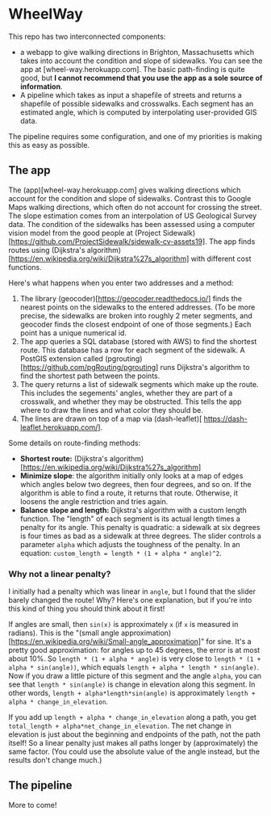 # WheelWay

This repo has two interconnected components:

- a webapp to give walking directions in Brighton, Massachusetts which takes into account the condition and slope of sidewalks. You can see the app at [wheel-way.herokuapp.com]. The basic path-finding is quite good, but **I cannot recommend that you use the app as a sole source of information**.
- A pipeline which takes as input a shapefile of streets and returns a shapefile of possible sidewalks and crosswalks. Each segment has an estimated angle, which is computed by interpolating user-provided GIS data.

The pipeline requires some configuration, and one of my priorities is making this as easy as possible.

## The app

The (app)[wheel-way.herokuapp.com] gives walking directions which account for the condition and slope of sidewalks. Contrast this to Google Maps walking directions, which often do not account for crossing the street.  The slope estimation comes from an interpolation of US Geological Survey data. The condition of the sidewalks has been assessed using a computer vision model from the good people at (Project Sidewalk)[https://github.com/ProjectSidewalk/sidewalk-cv-assets19]. The app finds routes using (Dijkstra's algorithm)[https://en.wikipedia.org/wiki/Dijkstra%27s_algorithm] with different cost functions.

Here's what happens when you enter two addresses and a method:

1. The library (geocoder)[https://geocoder.readthedocs.io/] finds the nearest points on the sidewalks to the entered addresses. (To be more precise, the sidewalks are broken into roughly 2 meter segments, and geocoder finds the closest endpoint of one of those segments.)  Each point has a unique numerical id.
2. The app queries a SQL database (stored with AWS) to find the shortest route. This database has a row for each segment of the sidewalk. A PostGIS extension called (pgrouting)[https://github.com/pgRouting/pgrouting] runs Dijkstra's algorithm to find the shortest path between the points.
3. The query returns a list of sidewalk segments which make up the route. This includes the segements' angles, whether they are part of a crosswalk, and whether they may be obstructed. This tells the app where to draw the lines and what color they should be.
4. The lines are drawn on top of a map via (dash-leaflet)[ https://dash-leaflet.herokuapp.com/].

Some details on route-finding methods:
- **Shortest route:** (Dijkstra's algorithm)[https://en.wikipedia.org/wiki/Dijkstra%27s_algorithm]
- **Minimize slope**: the algorithm initially only looks at a map of edges which angles below two degrees, then four degrees, and so on. If the algorithm is able to find a route, it returns that route. Otherwise, it loosens the angle restriction and tries again.  
- **Balance slope and length:** Dijkstra's algorithm with a custom length function. The "length" of each segment is its actual length times a penalty for its angle. This penalty is quadratic: a sidewalk at six degrees is four times as bad as a sidewalk at three degrees. The slider controls a parameter `alpha` which adjusts the toughness of the penalty. In an equation: `custom_length = length * (1 + alpha * angle)^2`.  

### Why not a linear penalty?

I initially had a penalty which was linear in `angle`, but I found that the slider barely changed the route! Why?  Here's one explanation, but if you're into this kind of thing you should think about it first!

If angles are small, then `sin(x)` is approximately `x` (if `x` is measured in radians). This is the "(small angle approximation)[https://en.wikipedia.org/wiki/Small-angle_approximation]" for sine. It's a pretty good approximation: for angles up to 45 degrees, the error is at most about 10%.  So `length * (1 + alpha * angle)` is very close to `length * (1 + alpha * sin(angle))`, which equals `length + alpha * length * sin(angle)`.  Now if you draw a little picture of this segment and the angle `alpha`, you can see that `length * sin(angle)` is change in elevation along this segment.  In other words, `length + alpha*length*sin(angle)` is approximately `length + alpha * change_in_elevation`.

If you add up `length + alpha * change_in_elevation` along a path, you get `total_length + alpha*net_change_in_elevation`. The net change in elevation is just about the beginning and endpoints of the path, not the path itself! So a linear penalty just makes all paths longer by (approximately) the same factor.  (You could use the absolute value of the angle instead, but the results don't change much.)

## The pipeline

More to come!

